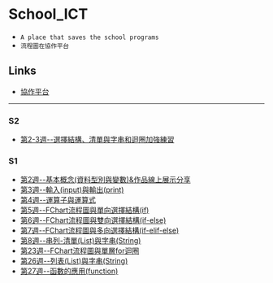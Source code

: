 # School_ICT
- `A place that saves the school programs`
- `流程圖在協作平台`
## Links
- [協作平台]()
---
### S2
- [第2-3週--選擇結構、清單與字串和迴圈加強練習](S2.md)

### S1
- [第2週--基本概念(資料型別與變數)&作品線上展示分享](week02_s1a19)
- [第3週--輸入(input)與輸出(print)](week03_s1a19)
- [第4週--運算子與運算式](week04_s1a19)
- [第5週--FChart流程圖與單向選擇結構(if)](week05_s1a19)
- [第6週--FChart流程圖與雙向選擇結構(if-else)](week06_s1a19)
- [第7週--FChart流程圖與多向選擇結構(if-elif-else)](week07_s1a19)
- [第8週--串列-清單(List)與字串(String)](week08_s1a19)
- [第23週--FChart流程圖與單層for迴圈](week23_s1a19)
- [第26週--列表(List)與字串(String)](week26_s1a19)
- [第27週--函數的應用(function)](week27_s1a19)

